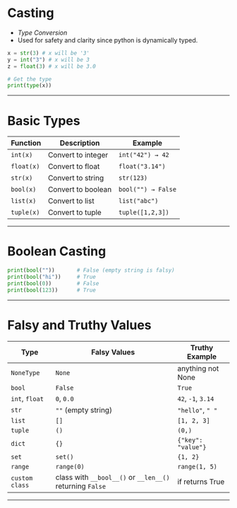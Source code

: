 # Casting
- _Type Conversion_
- Used for safety and clarity since python is dynamically typed.
``` python
x = str(3) # x will be '3'
y = int("3") # x will be 3
z = float(3) # x will be 3.0

# Get the type
print(type(x))
```

---
# Basic Types

| Function   | Description        | Example            |
| ---------- | ------------------ | ------------------ |
| `int(x)`   | Convert to integer | `int("42") → 42`   |
| `float(x)` | Convert to float   | `float("3.14")`    |
| `str(x)`   | Convert to string  | `str(123)`         |
| `bool(x)`  | Convert to boolean | `bool("") → False` |
| `list(x)`  | Convert to list    | `list("abc")`      |
| `tuple(x)` | Convert to tuple   | `tuple([1,2,3])`   |

---
# Boolean Casting
``` python
print(bool(""))       # False (empty string is falsy)
print(bool("hi"))     # True
print(bool(0))        # False
print(bool(123))      # True
```

---
# Falsy and Truthy Values

| Type           | Falsy Values                                             | Truthy Example     |
| -------------- | -------------------------------------------------------- | ------------------ |
| `NoneType`     | `None`                                                   | anything not None  |
| `bool`         | `False`                                                  | `True`             |
| `int`, `float` | `0`, `0.0`                                               | `42`, `-1`, `3.14` |
| `str`          | `""` (empty string)                                      | `"hello"`, `" "`   |
| `list`         | `[]`                                                     | `[1, 2, 3]`        |
| `tuple`        | `()`                                                     | `(0,)`             |
| `dict`         | `{}`                                                     | `{"key": "value"}` |
| `set`          | `set()`                                                  | `{1, 2}`           |
| `range`        | `range(0)`                                               | `range(1, 5)`      |
| `custom class` | class with `__bool__()` or `__len__()` returning `False` | if returns True    |

---
